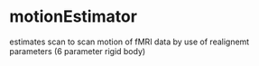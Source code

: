 # motionEstimator
estimates scan to scan motion of fMRI data by use of realignemt parameters (6 parameter rigid body)
